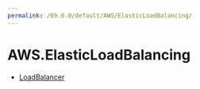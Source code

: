 ```yaml
---
permalink: /69.0.0/default/AWS/ElasticLoadBalancing/
---
```


# AWS.ElasticLoadBalancing



* [LoadBalancer](LoadBalancer.md)
